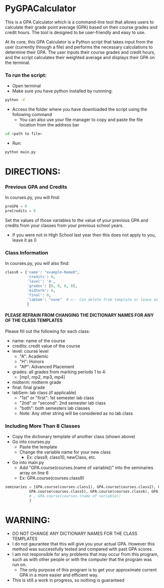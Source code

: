 # PyGPACalculator
This is a GPA Calculator which is a command-line tool that allows users to calculate their grade point average (GPA) based on their course grades and credit hours. The tool is designed to be user-friendly and easy to use.

At its core, this GPA Calculator is a Python script that takes input from the user (currently through a file) and performs the necessary calculations to determine their GPA. The user inputs their course grades and credit hours, and the script calculates their weighted average and displays their GPA on the terminal.

### To run the script:
- Open terminal
- Make sure you have python installed by runnning:
``` bash
python -V
```
- Access the folder where you have downloaded the script using the following command
  - You can also use your file manager to copy and paste the file location from the address bar
``` bash
cd <path to file>
```
- Run:
``` bash
python main.py
```

# DIRECTIONS:
### Previous GPA and Credits
In courses.py, you will find:
``` python
preGPA = 0
preCredits = 0
```
Set the values of those variables to the value of your previous GPA and credits from your classes from your previous school years.
- If you were not in High School last year then this does not apply to you, leave it as 0

### Class Information
In courses.py, you will also find:
``` python
class0 = {'name': "example-Name0",
          'credits': 0,
          'level': 'A',
          'grades': [0, 0, 0, 0],
          'midterm': 0,
          'final': 0,
          'labSem': "none"  # <-- Can delete from template or leave as "none" if not applicable for your class.
          } 
```
#### PLEASE REFRAIN FROM CHANGING THE DICTIONARY NAMES FOR ANY OF THE CLASS TEMPLATES

Please fill out the following for each class:
- name: name of the course
- credits: credit value of the course
- level: course level
  - "A": Academic
  - "H": Honors
  - "AP": Advanced Placement
- grades: all grades from marking periods 1 to 4:
  - [mp1, mp2, mp3, mp4]
- midterm: midterm grade
- final: final grade
- labSem: lab class (if applicable)
  - "1st" or "first": 1st semester lab class
  - "2nd" or "second": 2nd semester lab class
  - "both": both semesters lab classes
  - Note: Any other string will be considered as no lab class

### Including More Than 8 Classes
- Copy the dictionary template of another class (shown above)
- Go into courses.py
  - Paste the template
  - Change the variable name for your new class
    - Ex: class9, class10, newClass, etc.
- Go into main.py
  - Add "GPA.course(courses.(name of variable))" into the seminaries array on line 6
  - Ex: GPA.course(courses.class9)
``` python
seminaries = [GPA.course(courses.class1), GPA.course(courses.class2), GPA.course(courses.class3), GPA.course(courses.class4), 
           GPA.course(courses.class5), GPA.course(courses.class6), GPA.course(courses.class7), GPA.course(courses.class8), GPA.course(courses.class9)
           # , GPA.course(courses.(name of variable))
           ]
```

# WARNING:
- DO NOT CHANGE ANY DICTIONARY NAMES FOR THE CLASS TEMPLATES
- I do not gaurantee that this will give you your actual GPA. However this method was successfully tested and compared with past GPA scores.
- I am not responsible for any problems that may occur from this program, such as with other people or with the computer that the program was run on.
  - The only purpose of this program is to get your approximate current GPA in a more easier and efficient way.
- This is still a work in progress, so nothing is guaranteed